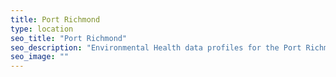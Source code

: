 ```yaml
---
title: Port Richmond
type: location
seo_title: "Port Richmond"
seo_description: "Environmental Health data profiles for the Port Richmond neighborhood of NYC."
seo_image: ""
---
```

